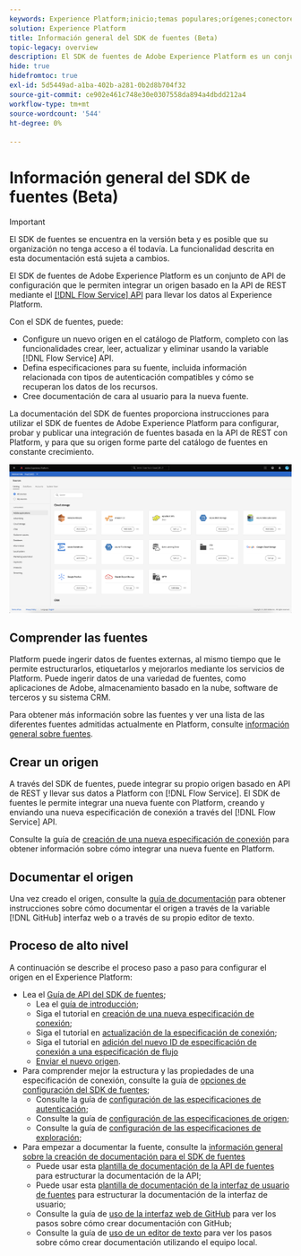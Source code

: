 ```yaml
---
keywords: Experience Platform;inicio;temas populares;orígenes;conectores;conectores de origen;sdk de fuentes;sdk;SDK
solution: Experience Platform
title: Información general del SDK de fuentes (Beta)
topic-legacy: overview
description: El SDK de fuentes de Adobe Experience Platform es un conjunto de API de configuración que le permiten integrar un origen basado en la API de REST mediante la API de servicio de flujo para llevar los datos al Experience Platform.
hide: true
hidefromtoc: true
exl-id: 5d5449ad-a1ba-402b-a281-0b2d8b704f32
source-git-commit: ce902e461c748e30e0307558da894a4dbdd212a4
workflow-type: tm+mt
source-wordcount: '544'
ht-degree: 0%

---
```


# Información general del SDK de fuentes (Beta)

>[!IMPORTANT]
>
>El SDK de fuentes se encuentra en la versión beta y es posible que su organización no tenga acceso a él todavía. La funcionalidad descrita en esta documentación está sujeta a cambios.

El SDK de fuentes de Adobe Experience Platform es un conjunto de API de configuración que le permiten integrar un origen basado en la API de REST mediante el [[!DNL Flow Service] API](https://www.adobe.io/experience-platform-apis/references/flow-service/) para llevar los datos al Experience Platform.

Con el SDK de fuentes, puede:

* Configure un nuevo origen en el catálogo de Platform, completo con las funcionalidades crear, leer, actualizar y eliminar usando la variable [!DNL Flow Service] API.
* Defina especificaciones para su fuente, incluida información relacionada con tipos de autenticación compatibles y cómo se recuperan los datos de los recursos.
* Cree documentación de cara al usuario para la nueva fuente.

La documentación del SDK de fuentes proporciona instrucciones para utilizar el SDK de fuentes de Adobe Experience Platform para configurar, probar y publicar una integración de fuentes basada en la API de REST con Platform, y para que su origen forme parte del catálogo de fuentes en constante crecimiento.

![catálogo](./assets/catalog.png)

## Comprender las fuentes

Platform puede ingerir datos de fuentes externas, al mismo tiempo que le permite estructurarlos, etiquetarlos y mejorarlos mediante los servicios de Platform. Puede ingerir datos de una variedad de fuentes, como aplicaciones de Adobe, almacenamiento basado en la nube, software de terceros y su sistema CRM.

Para obtener más información sobre las fuentes y ver una lista de las diferentes fuentes admitidas actualmente en Platform, consulte [información general sobre fuentes](../home.md).

## Crear un origen

A través del SDK de fuentes, puede integrar su propio origen basado en API de REST y llevar sus datos a Platform con [!DNL Flow Service]. El SDK de fuentes le permite integrar una nueva fuente con Platform, creando y enviando una nueva especificación de conexión a través del [!DNL Flow Service] API.

Consulte la guía de [creación de una nueva especificación de conexión](./api/api-overview.md) para obtener información sobre cómo integrar una nueva fuente en Platform.

## Documentar el origen

Una vez creado el origen, consulte la [guía de documentación](./documentation/doc-overview.md) para obtener instrucciones sobre cómo documentar el origen a través de la variable [!DNL GitHub] interfaz web o a través de su propio editor de texto.

## Proceso de alto nivel

A continuación se describe el proceso paso a paso para configurar el origen en el Experience Platform:

* Lea el [Guía de API del SDK de fuentes](./api/api-overview.md);
   * Lea el [guía de introducción](./api/getting-started.md);
   * Siga el tutorial en [creación de una nueva especificación de conexión](./api/create.md);
   * Siga el tutorial en [actualización de la especificación de conexión](./api/update-connection-specs.md);
   * Siga el tutorial en [adición del nuevo ID de especificación de conexión a una especificación de flujo](./api/update-flow-specs.md)
   * [Enviar el nuevo origen](./api/submit.md).
* Para comprender mejor la estructura y las propiedades de una especificación de conexión, consulte la guía de [opciones de configuración del SDK de fuentes](./config/config.md);
   * Consulte la guía de [configuración de las especificaciones de autenticación](./config/authspec.md);
   * Consulte la guía de [configuración de las especificaciones de origen](./config/sourcespec.md);
   * Consulte la guía de [configuración de las especificaciones de exploración](./config/explorespec.md);
* Para empezar a documentar la fuente, consulte la [información general sobre la creación de documentación para el SDK de fuentes](./documentation/doc-overview.md)
   * Puede usar esta [plantilla de documentación de la API de fuentes](./documentation/template.md) para estructurar la documentación de la API;
   * Puede usar esta [plantilla de documentación de la interfaz de usuario de fuentes](./documentation/ui-template.md) para estructurar la documentación de la interfaz de usuario;
   * Consulte la guía de [uso de la interfaz web de GitHub](./documentation/github.md) para ver los pasos sobre cómo crear documentación con GitHub;
   * Consulte la guía de [uso de un editor de texto](./documentation/text-editor.md) para ver los pasos sobre cómo crear documentación utilizando el equipo local.
